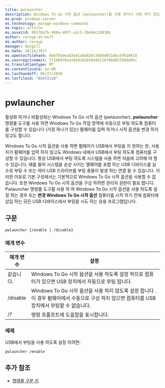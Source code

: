 ```yaml
---
title: pwlauncher
description: Windows To Go 시작 옵션 (pwlauncher)을 사용 하거나 사용 하지 않도록 설정 하는 pwlauncher 명령에 대 한 참조 항목입니다.
ms.prod: windows-server
ms.technology: manage-windows-commands
ms.topic: article
ms.assetid: 0917bb7b-408a-40f7-a1c5-20e94c10d38b
author: coreyp-at-msft
ms.author: coreyp
manager: dongill
ms.date: 10/16/2017
ms.openlocfilehash: 4b6793dead3a41abb82bc3940d0314bcd7610418
ms.sourcegitcommit: 771db070a3a924c8265944e21bf9bd85350dd93c
ms.translationtype: MT
ms.contentlocale: ko-KR
ms.lasthandoff: 06/27/2020
ms.locfileid: "85472118"
---
```

# <a name="pwlauncher"></a>pwlauncher

활성화 하거나 비활성화는 Windows To Go 시작 옵션 (pwlauncher). **pwlauncher** 명령줄 도구를 사용 하면 Windows To Go 작업 영역에 자동으로 부팅 하도록 컴퓨터를 구성할 수 있습니다 (가정 하나가 있는) 펌웨어를 입력 하거나 시작 옵션을 변경 하지 않고도 합니다.

Windows To Go 시작 옵션을 사용 하면 펌웨어가 USB에서 부팅을 지 원하는 한, 사용자가 펌웨어를 입력 하지 않고도 Windows 내에서 USB에서 부팅 하도록 컴퓨터를 구성할 수 있습니다. 항상 USB에서 부팅 하도록 시스템을 사용 하면 처음에 고려해 야 할 수 있습니다. 예를 들어 시스템을 손상 시키는 맬웨어를 포함 하는 USB 디바이스를 실수로 부팅 수 또는 여러 USB 드라이브를 부팅 충돌이 발생 하는 연결 될 수 있습니다. 이러한 이유로 기본 구성에서는 기본적으로 Windows To Go 시작 옵션을 사용할 수 없습니다. 또한 Windows To Go 시작 옵션을 구성 하려면 관리자 권한이 필요 합니다. Pwlauncher 명령줄 도구를 사용 하 여 Windows To Go 시작 옵션을 사용 하도록 설정 하는 경우 또는 **변경 Windows To Go 시작 옵션** 컴퓨터를 시작 하기 전에 컴퓨터에 삽입 하는 모든 USB 디바이스에서 부팅을 시도 하는 응용 프로그램입니다.

## <a name="syntax"></a>구문

```
pwlauncher {/enable | /disable}
```

### <a name="parameters"></a>매개 변수

| 매개 변수 | 설명 |
|--|--|
| 같습니다. | Windows To Go 시작 옵션을 사용 하도록 설정 하므로 컴퓨터가 있으면 USB 장치에서 자동으로 부팅 됩니다. |
| /disable | Windows To Go 시작 옵션을 사용 하지 않도록 설정 합니다 .이 경우 펌웨어에서 수동으로 구성 하지 않으면 컴퓨터를 USB 장치에서 부팅할 수 없습니다. |
| /? | 명령 프롬프트에 도움말을 표시합니다. |

### <a name="examples"></a>예제

USB에서 부팅을 사용 하도록 설정 하려면:

```
pwlauncher /enable
```

## <a name="additional-references"></a>추가 참조

- [명령줄 구문 키](command-line-syntax-key.md)
